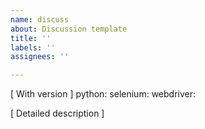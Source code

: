 ```yaml
---
name: discuss
about: Discussion template
title: ''
labels: ''
assignees: ''

---
```


[ With version ]
python: 
selenium: 
webdriver:

[ Detailed description ]
